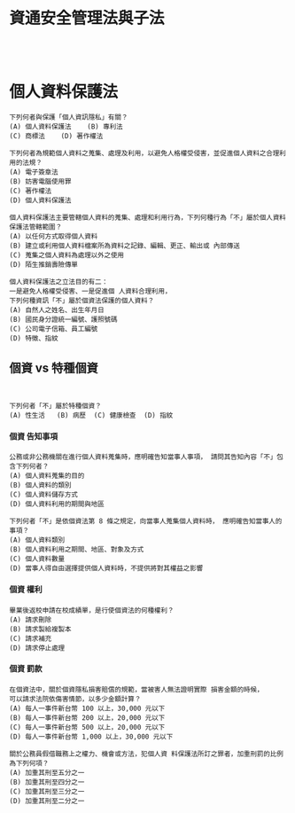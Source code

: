 # 資通安全管理法與子法


# 
```

```

```

```



# 個人資料保護法
```
下列何者與保護「個人資訊隱私」有關？
(A) 個人資料保護法    (B) 專利法
(C) 商標法    (D) 著作權法
```

```
下列何者為規範個人資料之蒐集、處理及利用，以避免人格權受侵害，並促進個人資料之合理利用的法規？
(A) 電子簽章法
(B) 妨害電腦使用罪
(C) 著作權法
(D) 個人資料保護法
```

```
個人資料保護法主要管轄個人資料的蒐集、處理和利用行為，下列何種行為「不」屬於個人資料保護法管轄範圍？
(A) 以任何方式取得個人資料
(B) 建立或利用個人資料檔案所為資料之記錄、編輯、更正、輸出或 內部傳送
(C) 蒐集之個人資料為處理以外之使用
(D) 陌生推銷壽險傳單 
```

```
個人資料保護法之立法目的有二：
一是避免人格權受侵害、一是促進個 人資料合理利用，
下列何種資訊「不」屬於個資法保護的個人資料？
(A) 自然人之姓名、出生年月日
(B) 國民身分證統一編號、護照號碼
(C) 公司電子信箱、員工編號
(D) 特徵、指紋
```
## 個資 vs 特種個資
```

```

```

```

```
下列何者「不」屬於特種個資？
(A) 性生活   (B) 病歷  (C) 健康檢查  (D) 指紋
```


#### 個資 告知事項
```
公務或非公務機關在進行個人資料蒐集時，應明確告知當事人事項， 請問其告知內容「不」包含下列何者？
(A) 個人資料蒐集的目的
(B) 個人資料的類別
(C) 個人資料儲存方式
(D) 個人資料利用的期間與地區
```

```
下列何者「不」是依個資法第 8 條之規定，向當事人蒐集個人資料時， 應明確告知當事人的事項？
(A) 個人資料類別
(B) 個人資料利用之期間、地區、對象及方式
(C) 個人資料數量
(D) 當事人得自由選擇提供個人資料時，不提供將對其權益之影響
```
#### 個資  權利
```
畢業後返校申請在校成績單，是行使個資法的何種權利？
(A) 請求刪除
(B) 請求製給複製本
(C) 請求補充
(D) 請求停止處理
```
#### 個資 罰款
```
在個資法中，關於個資隱私損害賠償的規範，當被害人無法證明實際 損害金額的時候，
可以請求法院依傷害情節，以多少金額計算？
(A) 每人一事件新台幣 100 以上，30,000 元以下
(B) 每人一事件新台幣 200 以上，20,000 元以下
(C) 每人一事件新台幣 500 以上，20,000 元以下
(D) 每人一事件新台幣 1,000 以上，30,000 元以下
```
```
關於公務員假借職務上之權力、機會或方法，犯個人資 料保護法所訂之罪者，加重刑罰的比例為下列何項？
(A) 加重其刑至五分之一
(B) 加重其刑至四分之一
(C) 加重其刑至三分之一
(D) 加重其刑至二分之一
```

```

```

```

```
